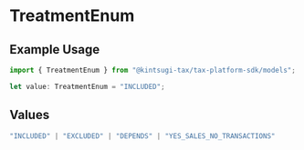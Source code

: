 # TreatmentEnum

## Example Usage

```typescript
import { TreatmentEnum } from "@kintsugi-tax/tax-platform-sdk/models";

let value: TreatmentEnum = "INCLUDED";
```

## Values

```typescript
"INCLUDED" | "EXCLUDED" | "DEPENDS" | "YES_SALES_NO_TRANSACTIONS"
```